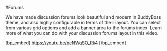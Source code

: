 #Forums

We have made discussion forums look beautiful and modern in BuddyBoss theme, and also highly configurable in terms of their layout. You can select from various grid options and add a banner area to the forums index. Learn more of what you can do with your discussion forums layout in this video.

[bp_embed] https://youtu.be/peNWqSO_Rk4 [/bp_embed]